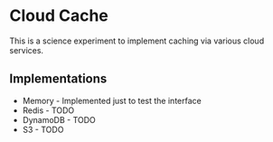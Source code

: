 # Cloud Cache

This is a science experiment to implement caching via various cloud services.

## Implementations
* Memory - Implemented just to test the interface
* Redis - TODO
* DynamoDB - TODO
* S3 - TODO
